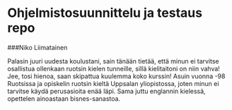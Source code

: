 # Ohjelmistosuunnittelu ja testaus repo

###Niko Liimatainen

Palasin juuri uudesta koulustani, sain tänään tietää, että minun ei tarvitse osallistua ollenkaan ruotsin kielen tunneille, sillä kielitaitoni on niin vahva! Jee, tosi hienoa, saan skipattua kuulemma koko kurssin! Asuin vuonna -98 Ruotsissa ja opiskelin ruotsin kieltä Uppsalan yliopistossa, joten minun ei tarvitse käydä perusasioita enää läpi. Sama juttu englannin kielessä, opettelen ainoastaan bisnes-sanastoa.
